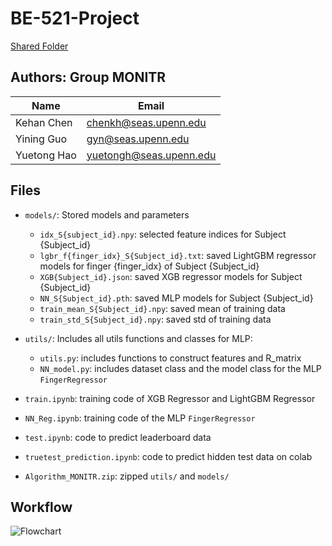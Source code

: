 # BE-521-Project

[Shared Folder](https://drive.google.com/drive/folders/0ANA1SbPXVwdfUk9PVA)

## Authors: Group MONITR

| Name        | Email                   |
| ----------- | ----------------------- |
| Kehan Chen  | chenkh@seas.upenn.edu   |
| Yining Guo  | gyn@seas.upenn.edu      |
| Yuetong Hao | yuetongh@seas.upenn.edu |

## Files

* `models/`: Stored models and parameters
  * `idx_S{subject_id}.npy`: selected feature indices for Subject {Subject_id}
  * `lgbr_f{finger_idx}_S{Subject_id}.txt`: saved LightGBM regressor models for finger {finger_idx} of Subject {Subject_id}
  * `XGB{Subject_id}.json`: saved XGB regressor models for Subject {Subject_id}
  * `NN_S{Subject_id}.pth`: saved MLP models for Subject {Subject_id}
  * `train_mean_S{Subject_id}.npy`: saved mean of training data
  * `train_std_S{Subject_id}.npy`: saved std of training data
* `utils/`: Includes all utils functions and classes for MLP:
  * `utils.py`: includes functions to construct features and R_matrix
  * `NN_model.py`: includes dataset class and the model class for the MLP `FingerRegressor`

* `train.ipynb`: training code of XGB Regressor and LightGBM Regressor
* `NN_Reg.ipynb`: training code of the MLP `FingerRegressor`
* `test.ipynb`: code to predict leaderboard data
* `truetest_prediction.ipynb`: code to predict hidden test data on colab
* `Algorithm_MONITR.zip`: zipped `utils/` and `models/`

## Workflow
![Flowchart](https://user-images.githubusercontent.com/65293070/235011914-b0c24c1a-4895-49b3-86cb-5c2672335a42.jpg)

